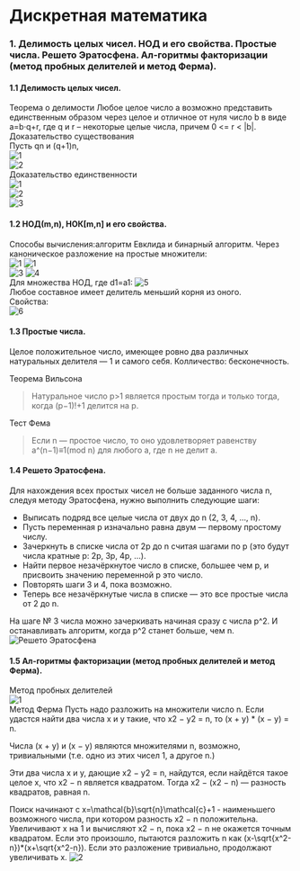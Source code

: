 # Дискретная математика
### 1. Делимость целых чисел. НОД и его свойства. Простые числа. Решето Эратосфена. Ал-горитмы факторизации (метод пробных делителей и метод Ферма).
#### 1.1 Делимость целых чисел.
 Теорема о делимости
  Любое целое число a возможно представить единственным образом через целое и отличное от нуля число b в виде a=b·q+r, где q и r – некоторые целые числа, причем 0 <= r < |b|.
Доказательство существования  
Пусть qn  и  (q+1)n,  
![1](http://ipo.spb.ru/iumk2/MATH_XXI-10/Modules/M_1.1.2/M_1.1.2.files/image009.gif)   
![2](http://ipo.spb.ru/iumk2/MATH_XXI-10/Modules/M_1.1.2/M_1.1.2.files/image011.gif)  
Доказательство единственности  
![1](http://ipo.spb.ru/iumk2/MATH_XXI-10/Modules/M_1.1.2/M_1.1.2.files/image013.gif)  
![2](http://ipo.spb.ru/iumk2/MATH_XXI-10/Modules/M_1.1.2/M_1.1.2.files/image015.gif)  
![3](http://ipo.spb.ru/iumk2/MATH_XXI-10/Modules/M_1.1.2/M_1.1.2.files/image017.gif)  
#### 1.2 НОД(m,n), НОК[m,n] и его свойства.
Способы вычисления:алгоритм Евклида и бинарный алгоритм.
Через каноническое разложение на простые множители:  
![1](https://wikimedia.org/api/rest_v1/media/math/render/svg/79086fb20eeab874b666a4c3dd16c8ce3b111479)
![1](https://wikimedia.org/api/rest_v1/media/math/render/svg/f799fcf2df158fdf79afb12a7e523e7e162853d9)  
![3](https://wikimedia.org/api/rest_v1/media/math/render/svg/5a3dc7299bf0435d23a5d5ff2e051c78f79cc010)
![4](https://wikimedia.org/api/rest_v1/media/math/render/svg/763005246bdf533342d77739ebbf852eea062297)  
Для множества НОД, где d1=a1: ![5](https://wikimedia.org/api/rest_v1/media/math/render/svg/e9909bb393b28f8563c2900b36e17a97c7a29ca2)  
Любое составное имеет делитель меньший корня из оного.  
Свойства:  
![6](http://s017.radikal.ru/i412/1606/40/78317c985299.png)
#### 1.3 Простые числа.  
  Целое положительное число, имеющее ровно два различных натуральных делителя — 1 и самого себя. Колличество: бесконечность.
  
Теорема Вильсона  

>Натуральное число p>1 является простым тогда и только тогда, когда (p−1)!+1 делится на p.  

Тест Фема  

>Если n — простое число, то оно удовлетворяет равенству a^(n−1)≡1(mod n) для любого a, где n не делит a.

#### 1.4 Решето Эратосфена.
Для нахождения всех простых чисел не больше заданного числа n, следуя методу Эратосфена, нужно выполнить следующие шаги:  
- Выписать подряд все целые числа от двух до n (2, 3, 4, …, n).
- Пусть переменная p изначально равна двум — первому простому числу.
- Зачеркнуть в списке числа от 2p до n считая шагами по p (это будут числа кратные p: 2p, 3p, 4p, …).
- Найти первое незачёркнутое число в списке, большее чем p, и присвоить значению переменной p это число.
- Повторять шаги 3 и 4, пока возможно.
- Теперь все незачёркнутые числа в списке — это все простые числа от 2 до n.  

На шаге № 3 числа можно зачеркивать начиная сразу с числа p^2. И останавливать алгоритм, когда p^2 станет больше, чем n.  
![Решето Эратосфена](https://upload.wikimedia.org/wikipedia/commons/thumb/8/8c/New_Animation_Sieve_of_Eratosthenes.gif/400px-New_Animation_Sieve_of_Eratosthenes.gif)  
#### 1.5 Ал-горитмы факторизации (метод пробных делителей и метод Ферма).
Метод пробных делителей  
![1](https://upload.wikimedia.org/wikipedia/commons/4/4d/Trial_division.jpg)  
Метод Ферма 
Пусть надо разложить на множители число n. Если удастся найти два числа x и y такие, что x2 − y2 = n, то (x + y) * (x − y) = n.

Числа (x + y) и (x − y) являются множителями n, возможно, тривиальными (т.е. одно из этих чисел 1, а другое n.)

Эти два числа x и y, дающие x2 − y2 = n, найдутся, если найдётся такое целое x, что x2 − n является квадратом. Тогда x2 − (x2 − n) — разность квадратов, равная n.

Поиск начинают с x=\mathcal{b}\sqrt{n}\mathcal{c}+1 - наименьшего возможного числа, при котором разность x2 − n положительна. Увеличивают x на 1 и вычисляют x2 − n, пока x2 − n не окажется точным квадратом. Если это произошло, пытаются разложить n как (x-\sqrt{x^2-n})*(x+\sqrt{x^2-n}). Если это разложение тривиально, продолжают увеличивать x.
![2]()
